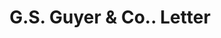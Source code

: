 ---
doi: 10.7916/D85T4XJQ
date_other: '1890'
date_other_textual: 1890-1899
form: correspondence
genre:
- Letters (correspondence)
name:
- G.S. Guyer & Co.
object_in_context_url: https://biggert.cul.columbia.edu/items/view/ave_biggert_00383
subject_hierarchical_geographic:
- Boston, Massachusetts, United States
subject_name:
- G.S. Guyer & Co.
title: G.S. Guyer & Co.. Letter
sort_title: G.S. Guyer & Co.. Letter
call_number: ave_biggert_00383
coordinates:
- 42.35805555555556,-71.06361111111111
pid: ave_biggert_00383
identifiers: ave_biggert_00383
thumbnail: https://derivativo-1.library.columbia.edu/iiif/2/ldpd:344047/full/!256,256/0/native.jpg
permalink: /biggert/ave_biggert_00383/
layout: iiif-image-page
---